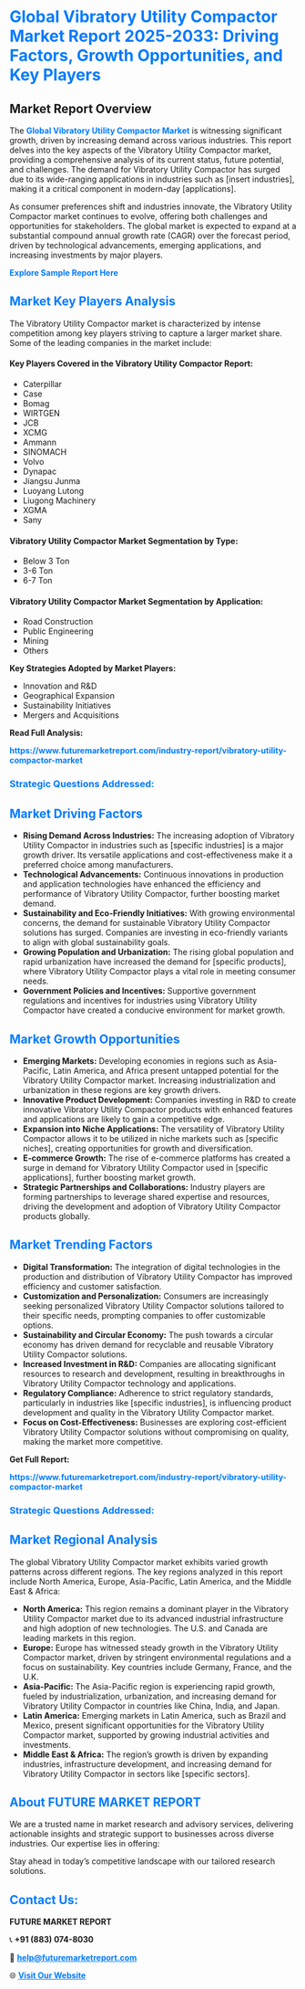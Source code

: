 <h1 style="color: #007BFF;">Global Vibratory Utility Compactor Market Report 2025-2033: Driving Factors, Growth Opportunities, and Key Players</h1>

<section id="overview">
<h2>Market Report Overview</h2>
<p>The <a href="https://www.futuremarketreport.com/industry-report/vibratory-utility-compactor-market" style="color: #007BFF; text-decoration: none;"><strong>Global Vibratory Utility Compactor Market</strong></a> is witnessing significant growth, driven by increasing demand across various industries. This report delves into the key aspects of the Vibratory Utility Compactor market, providing a comprehensive analysis of its current status, future potential, and challenges. The demand for Vibratory Utility Compactor has surged due to its wide-ranging applications in industries such as [insert industries], making it a critical component in modern-day [applications].</p>
<p>As consumer preferences shift and industries innovate, the Vibratory Utility Compactor market continues to evolve, offering both challenges and opportunities for stakeholders. The global market is expected to expand at a substantial compound annual growth rate (CAGR) over the forecast period, driven by technological advancements, emerging applications, and increasing investments by major players.</p>
</section>

<section id="overview">
<p><a href="https://www.futuremarketreport.com/request-sample/reportId=26655" style="color: #007BFF; text-decoration: none;"><strong>Explore Sample Report Here</strong></a></p>
</section>

<section id="key-players">
<h2 style="color: #007BFF;">Market Key Players Analysis</h2>
<p>The Vibratory Utility Compactor market is characterized by intense competition among key players striving to capture a larger market share. Some of the leading companies in the market include:</p>
<h4>Key Players Covered in the Vibratory Utility Compactor Report:</h4>
<ul><li>Caterpillar</li><li>Case</li><li>Bomag</li><li>WIRTGEN</li><li>JCB</li><li>XCMG</li><li>Ammann</li><li>SINOMACH</li><li>Volvo</li><li>Dynapac</li><li>Jiangsu Junma</li><li>Luoyang Lutong</li><li>Liugong Machinery</li><li>XGMA</li><li>Sany</li></ul>
<h4>Vibratory Utility Compactor Market Segmentation by Type:</h4>
<ul><li>Below 3 Ton</li><li>3-6 Ton</li><li>6-7 Ton</li></ul>

<h4>Vibratory Utility Compactor Market Segmentation by Application:</h4>
<ul><li>Road Construction</li><li>Public Engineering</li><li>Mining</li><li>Others</li></ul>
<p><strong>Key Strategies Adopted by Market Players:</strong></p>
<ul>
<li>Innovation and R&D</li>
<li>Geographical Expansion</li>
<li>Sustainability Initiatives</li>
<li>Mergers and Acquisitions</li>
</ul>
</section>

<section>
<p><strong>Read Full Analysis: </strong></p><a href="https://www.futuremarketreport.com/industry-report/vibratory-utility-compactor-market" style="color: #007BFF; text-decoration: none;"><strong>https://www.futuremarketreport.com/industry-report/vibratory-utility-compactor-market</strong></a>
<h3 style="color: #007BFF;">Strategic Questions Addressed:</h3>
</section>

<section id="driving-factors">
<h2 style="color: #007BFF;">Market Driving Factors</h2>
<ul>
<li><strong>Rising Demand Across Industries:</strong> The increasing adoption of Vibratory Utility Compactor in industries such as [specific industries] is a major growth driver. Its versatile applications and cost-effectiveness make it a preferred choice among manufacturers.</li>
<li><strong>Technological Advancements:</strong> Continuous innovations in production and application technologies have enhanced the efficiency and performance of Vibratory Utility Compactor, further boosting market demand.</li>
<li><strong>Sustainability and Eco-Friendly Initiatives:</strong> With growing environmental concerns, the demand for sustainable Vibratory Utility Compactor solutions has surged. Companies are investing in eco-friendly variants to align with global sustainability goals.</li>
<li><strong>Growing Population and Urbanization:</strong> The rising global population and rapid urbanization have increased the demand for [specific products], where Vibratory Utility Compactor plays a vital role in meeting consumer needs.</li>
<li><strong>Government Policies and Incentives:</strong> Supportive government regulations and incentives for industries using Vibratory Utility Compactor have created a conducive environment for market growth.</li>
</ul>
</section>

<section id="growth-opportunities">
<h2 style="color: #007BFF;">Market Growth Opportunities</h2>
<ul>
<li><strong>Emerging Markets:</strong> Developing economies in regions such as Asia-Pacific, Latin America, and Africa present untapped potential for the Vibratory Utility Compactor market. Increasing industrialization and urbanization in these regions are key growth drivers.</li>
<li><strong>Innovative Product Development:</strong> Companies investing in R&D to create innovative Vibratory Utility Compactor products with enhanced features and applications are likely to gain a competitive edge.</li>
<li><strong>Expansion into Niche Applications:</strong> The versatility of Vibratory Utility Compactor allows it to be utilized in niche markets such as [specific niches], creating opportunities for growth and diversification.</li>
<li><strong>E-commerce Growth:</strong> The rise of e-commerce platforms has created a surge in demand for Vibratory Utility Compactor used in [specific applications], further boosting market growth.</li>
<li><strong>Strategic Partnerships and Collaborations:</strong> Industry players are forming partnerships to leverage shared expertise and resources, driving the development and adoption of Vibratory Utility Compactor products globally.</li>
</ul>
</section>

<section id="trending-factors">
<h2 style="color: #007BFF;">Market Trending Factors</h2>
<ul>
<li><strong>Digital Transformation:</strong> The integration of digital technologies in the production and distribution of Vibratory Utility Compactor has improved efficiency and customer satisfaction.</li>
<li><strong>Customization and Personalization:</strong> Consumers are increasingly seeking personalized Vibratory Utility Compactor solutions tailored to their specific needs, prompting companies to offer customizable options.</li>
<li><strong>Sustainability and Circular Economy:</strong> The push towards a circular economy has driven demand for recyclable and reusable Vibratory Utility Compactor solutions.</li>
<li><strong>Increased Investment in R&D:</strong> Companies are allocating significant resources to research and development, resulting in breakthroughs in Vibratory Utility Compactor technology and applications.</li>
<li><strong>Regulatory Compliance:</strong> Adherence to strict regulatory standards, particularly in industries like [specific industries], is influencing product development and quality in the Vibratory Utility Compactor market.</li>
<li><strong>Focus on Cost-Effectiveness:</strong> Businesses are exploring cost-efficient Vibratory Utility Compactor solutions without compromising on quality, making the market more competitive.</li>
</ul>
</section>

<section>
<p><strong>Get Full Report: </strong></p><a href="https://www.futuremarketreport.com/industry-report/vibratory-utility-compactor-market" style="color: #007BFF; text-decoration: none;"><strong>https://www.futuremarketreport.com/industry-report/vibratory-utility-compactor-market</strong></a>
<h3 style="color: #007BFF;">Strategic Questions Addressed:</h3>
</section>


<section id="regional-analysis">
<h2 style="color: #007BFF;">Market Regional Analysis</h2>
<p>The global Vibratory Utility Compactor market exhibits varied growth patterns across different regions. The key regions analyzed in this report include North America, Europe, Asia-Pacific, Latin America, and the Middle East & Africa:</p>
<ul>
<li><strong>North America:</strong> This region remains a dominant player in the Vibratory Utility Compactor market due to its advanced industrial infrastructure and high adoption of new technologies. The U.S. and Canada are leading markets in this region.</li>
<li><strong>Europe:</strong> Europe has witnessed steady growth in the Vibratory Utility Compactor market, driven by stringent environmental regulations and a focus on sustainability. Key countries include Germany, France, and the U.K.</li>
<li><strong>Asia-Pacific:</strong> The Asia-Pacific region is experiencing rapid growth, fueled by industrialization, urbanization, and increasing demand for Vibratory Utility Compactor in countries like China, India, and Japan.</li>
<li><strong>Latin America:</strong> Emerging markets in Latin America, such as Brazil and Mexico, present significant opportunities for the Vibratory Utility Compactor market, supported by growing industrial activities and investments.</li>
<li><strong>Middle East & Africa:</strong> The region’s growth is driven by expanding industries, infrastructure development, and increasing demand for Vibratory Utility Compactor in sectors like [specific sectors].</li>
</ul>
</section>

<footer>
<h2 style="color: #007BFF;">About FUTURE MARKET REPORT</h2>
<p>We are a trusted name in market research and advisory services, delivering actionable insights and strategic support to businesses across diverse industries. Our expertise lies in offering:</p>

<p>Stay ahead in today’s competitive landscape with our tailored research solutions.</p>

<h2 style="color: #007BFF;">Contact Us:</h2>
<p><strong>FUTURE MARKET REPORT</strong></p>
<p>📞 <strong>+91 (883) 074-8030</strong></p>
<p>📧 <strong><a href="mailto:help@futuremarketreport.com" style="color: #007BFF;">help@futuremarketreport.com</a></strong></p>
<p>🌐 <strong><a href="https://www.futuremarketreport.com/" style="color: #007BFF;">Visit Our Website</a></strong></p>
</footer>